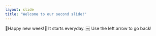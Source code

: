 ```yaml
---
layout: slide
title: "Welcome to our second slide!"
---
```

📅Happy new week!🤪 It starts everyday. ￼
Use the left arrow to go back!
